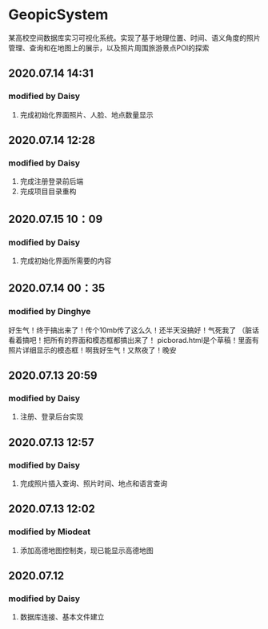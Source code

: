 # GeopicSystem
某高校空间数据库实习可视化系统。实现了基于地理位置、时间、语义角度的照片管理、查询和在地图上的展示，以及照片周围旅游景点POI的探索


## 2020.07.14 14:31
### modified by Daisy
1. 完成初始化界面照片、人脸、地点数量显示

## 2020.07.14 12:28
### modified by Daisy
1. 完成注册登录前后端
2. 完成项目目录重构

## 2020.07.15 10：09

### modified by Daisy

1. 完成初始化界面所需要的内容


## 2020.07.14 00：35

### modified by Dinghye
好生气！终于搞出来了！传个10mb传了这么久！还半天没搞好！气死我了
（脏话
看着搞吧！把所有的界面和模态框都搞出来了！
picborad.html是个草稿！里面有照片详细显示的模态框！啊我好生气！又熬夜了！晚安


## 2020.07.13 20:59

### modified by Daisy

1. 注册、登录后台实现


## 2020.07.13 12:57

### modified by Daisy

1. 完成照片插入查询、照片时间、地点和语言查询



## 2020.07.13 12:02

### modified by Miodeat

1. 添加高德地图控制类，现已能显示高德地图


## 2020.07.12

### modified by Daisy

1. 数据库连接、基本文件建立


